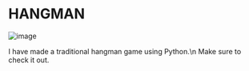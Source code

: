 # HANGMAN 
![image](https://user-images.githubusercontent.com/67338150/150687275-a64dec5c-5c2c-4816-85c5-024045806c84.png)

I have made a traditional hangman game using Python.\n
Make sure to check it out.
